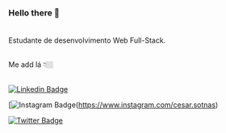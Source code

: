 ### Hello there 👋<br><br>

Estudante de desenvolvimento Web Full-Stack. <br> <br>

Me add lá 👇🏼 <br><br>

[![Linkedin Badge](https://img.shields.io/badge/LinkedIn-0077B5?style=for-the-badge&logo=linkedin&logoColor=white)](https://www.linkedin.com/in/carlos-cesar-774a7a27)<br>

[![Instagram Badge](https://img.shields.io/badge/Instagram-E4405F?style=for-the-badge&logo=instagram&logoColor=white)(https://www.instagram.com/cesar.sotnas)<br>

[![Twitter Badge](https://img.shields.io/badge/Twitter-1DA1F2?style=for-the-badge&logo=twitter&logoColor=white)](https://twitter.com/CarlosCesariana)<br>


